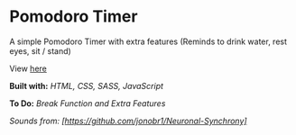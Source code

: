 # Pomodoro Timer

A simple Pomodoro Timer with extra features (Reminds to drink water, rest eyes, sit / stand)

View [here](https://denzeltl.github.io/pomodoro-timer/)

**Built with:** _HTML, CSS, SASS, JavaScript_

**To Do:** _Break Function and Extra Features_

_Sounds from: [https://github.com/jonobr1/Neuronal-Synchrony]_

